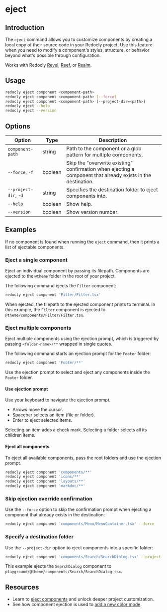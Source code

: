 # eject

## Introduction

The `eject` command allows you to customize components by creating a local copy of their source code in your Redocly project.
Use this feature when you need to modify a component's styles, structure, or behavior beyond what's possible through configuration.

Works with Redocly [Revel](https://redocly.com/revel), [Reef](https://redocly.com/reef), or [Realm](https://redocly.com/realm).

## Usage

```bash
redocly eject component <component-path>
redocly eject component <component-path> [--force]
redocly eject component <component-path> [--project-dir=<path>]
redocly eject --help
redocly eject --version
```

## Options

| Option | Type | Description |
|--------|------|-------------|
| `component-path` | string | Path to the component or a glob pattern for multiple components. |
| `--force`, `-f` | boolean | Skip the "overwrite existing" confirmation when ejecting a component that already exists in the destination. |
| `--project-dir`, `-d` | string | Specifies the destination folder to eject components into. |
| `--help` | boolean | Show help. |
| `--version` | boolean | Show version number. |

## Examples

If no component is found when running the `eject` command, then it prints a list of ejectable components.

### Eject a single component

Eject an individual component by passing its filepath.
Components are ejected to the `@theme` folder in the root of your project.

The following command ejects the `Filter` component:

```bash
redocly eject component 'Filter/Filter.tsx'
```

When ejected, the filepath to the ejected component prints to terminal.
In this example, the `Filter` component is ejected to `@theme/components/Filter/Filter.tsx`.

### Eject multiple components

Eject multiple components using the ejection prompt, which is triggered by passing `<folder-name>/**` wrapped in single quotes.

The following command starts an ejection prompt for the `Footer` folder:

```bash
redocly eject component 'Footer/**'
```

Use the ejection prompt to select and eject any components inside the `Footer` folder.

#### Use ejection prompt

Use your keyboard to navigate the ejection prompt.

- Arrows move the cursor.
- Spacebar selects an item (file or folder).
- Enter to eject selected items.

Selecting an item adds a check mark.
Selecting a folder selects all its children items.

#### Eject all components

To eject all available components, pass the root folders and use the ejection prompt.

```bash
redocly eject component 'components/**'
redocly eject component 'icons/**'
redocly eject component 'layouts/**'
redocly eject component 'markdoc/**'
```

### Skip ejection override confirmation

Use the `--force` option to skip the confirmation prompt when ejecting a component that already exists in the destination:

```bash
redocly eject component 'components/Menu/MenuContainer.tsx' --force
```

### Specify a destination folder

Use the `--project-dir` option to eject components into a specific folder:

```bash
redocly eject component 'components/Search/SearchDialog.tsx' --project-dir='playground'
```

This example ejects the `SearchDialog` component to `playground/@theme/components/Search/SearchDialog.tsx`.

## Resources

- Learn to [eject components](https://redocly.com/docs/realm/extend/how-to/eject-components) and unlock deeper project customization.
- See how component ejection is used to [add a new color mode](https://redocly.com/docs/realm/extend/how-to/add-color-mode).
